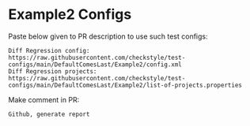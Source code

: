 # Example2 Configs
Paste below given to PR description to use such test configs:
```
Diff Regression config: https://raw.githubusercontent.com/checkstyle/test-configs/main/DefaultComesLast/Example2/config.xml
Diff Regression projects: https://raw.githubusercontent.com/checkstyle/test-configs/main/DefaultComesLast/Example2/list-of-projects.properties
```
Make comment in PR:
```
Github, generate report
```
